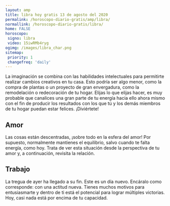 ```yaml
---
layout: amp
title: libra hoy gratis 13 de agosto del 2020 
permalink: /horoscopo-diario-gratis/amp/libra/
normallink: /horoscopo-diario-gratis/libra/
home: FALSE
horoscopo:
 signo: libra
 video: 15iwRMb4ryg
ogimg: /images/libra_char.png
sitemap:
 priority: 1
 changefreq: 'daily'
---
```



La imaginación se combina con las habilidades intelectuales para permitirte realizar cambios creativos en tu casa. Esto podría ser algo menor, como la compra de plantas o un proyecto de gran envergadura, como la remodelación o redecoración de tu hogar. Elijas lo que elijas hacer, es muy probable que canalices una gran parte de tu energía hacia ello ahora mismo con el fin de producir los resultados con los que tú y los demás miembros de tu hogar puedan estar felices. ¡Diviértete!

## Amor

Las cosas están descentradas, ¡sobre todo en la esfera del amor! Por supuesto, normalmente mantienes el equilibrio, salvo cuando te falta energía, como hoy. Trata de ver esta situación desde la perspectiva de tu amor y, a continuación, revisita la relación.

## Trabajo

La tregua de ayer ha llegado a su fin. Este es un día nuevo. Encáralo como corresponde: con una actitud nueva. Tienes muchos motivos para entusiasmarte y dentro de ti está el potencial para lograr múltiples victorias. Hoy, casi nada está por encima de tu capacidad.